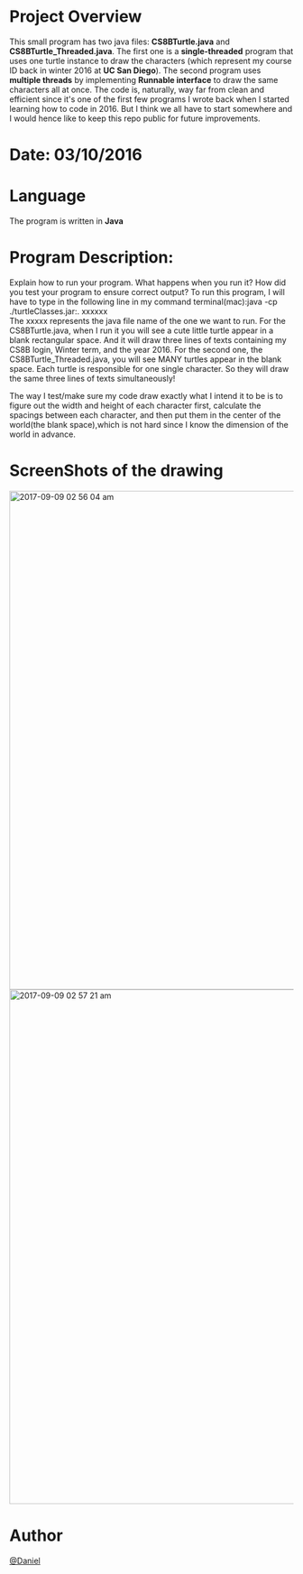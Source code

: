 # Project Overview 

This small program has two java files: **CS8BTurtle.java** and **CS8BTurtle_Threaded.java**. The first one is a **single-threaded** program
that uses one turtle instance to draw the characters (which represent my course ID back in winter 2016 at **UC San Diego**).
The second program uses **multiple threads** by implementing **Runnable interface** to draw the same characters all at once.
The code is, naturally, way far from clean and efficient since it's one of the first few programs I wrote 
back when I started learning how to code in 2016. But I think we all have to start somewhere and I would hence like to keep this repo public for future improvements.

# Date: 03/10/2016

# Language
The program is written in **Java**

# Program Description:
Explain how to run your program. What happens when you run it? How did you test your program to ensure correct output? 
To run this program,  I will have to type in the following line in my command terminal(mac):java -cp ./turtleClasses.jar:. xxxxxx   
The xxxxx represents the java file name of the one we want to run.
For the CS8BTurtle.java, when I run it you will see a cute little turtle appear in a blank rectangular space. And it will draw three lines of texts containing my CS8B login, 
Winter term, and the year 2016.
For the second one, the CS8BTurtle_Threaded.java, you will see MANY turtles appear in the 
blank space. Each turtle is responsible for one single character. So they will draw the same three lines of texts simultaneously!

The way I test/make sure my code draw exactly what I intend it to be is to figure out the width and height of each character first, calculate the spacings between each character, and then put them in the center of the world(the blank space),which is not hard since I know the dimension of the world in advance.


# ScreenShots of the drawing 


<img width="884" alt="2017-09-09 02 56 04 am" src="https://user-images.githubusercontent.com/19476654/30239212-2ac18428-950c-11e7-943f-b339841f1bd9.png">

<img width="912" alt="2017-09-09 02 57 21 am" src="https://user-images.githubusercontent.com/19476654/30239215-2c2f0b8c-950c-11e7-9fa6-54ed57bbbb1b.png">




# Author 
[@Daniel](https://www.linkedin.com/in/daniel-huang-443546115/)
